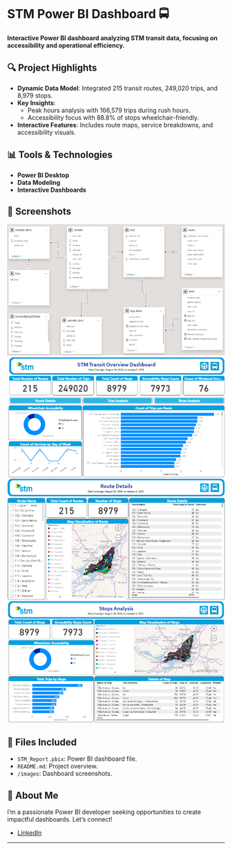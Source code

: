 # STM Power BI Dashboard 🚍  
**Interactive Power BI dashboard analyzing STM transit data, focusing on accessibility and operational efficiency.**

## 🔍 Project Highlights
- **Dynamic Data Model**: Integrated 215 transit routes, 249,020 trips, and 8,979 stops. 
- **Key Insights**:
  - Peak hours analysis with 166,579 trips during rush hours.
  - Accessibility focus with 88.8% of stops wheelchair-friendly.
- **Interactive Features**: Includes route maps, service breakdowns, and accessibility visuals.

## 📊 Tools & Technologies
- **Power BI Desktop**
- **Data Modeling**
- **Interactive Dashboards**

## 📸 Screenshots
![Data Model](./images/model.png) 
![Dashboard Overview Page 1](./images/1.png)  
![Dashboard Overview Page 2](./images/2.png) 
![Dashboard Overview Page 3](./images/3.png) 

## 📂 Files Included
- `STM_Report.pbix`: Power BI dashboard file.
- `README.md`: Project overview.
- `/images`: Dashboard screenshots.

## 💼 About Me
I’m a passionate Power BI developer seeking opportunities to create impactful dashboards. Let’s connect!  
- [LinkedIn](https://linkedin.com/in/hsbaruah1997)

---

